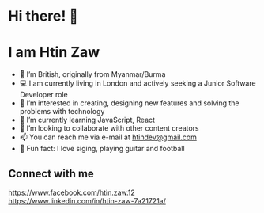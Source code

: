 # Hi there! 👋
# I am Htin Zaw

- 🤝 I’m British, originally from Myanmar/Burma 
- 💻 I am currently living in London and actively seeking a Junior Software Developer role
- 👀 I’m interested in creating, designing new features and solving the problems with technology
- 🌱 I’m currently learning JavaScript, React
- 💞️ I’m looking to collaborate with other content creators
- 📫 You can reach me via e-mail at htindev@gmail.com
- 🐥 Fun fact: I love siging, playing guitar and football

## Connect with me

https://www.facebook.com/htin.zaw.12
<br/>
https://www.linkedin.com/in/htin-zaw-7a21721a/

<!---
htinz/htinz is a ✨ special ✨ repository because its `README.md` (this file) appears on your GitHub profile.
You can click the Preview link to take a look at your changes.
--->
